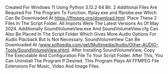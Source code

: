 Created For Windows 11 Using Python 3.12.2 64 Bit. 2 Additional Files Are Required For The Program To Function. ffplay.exe and ffprobe.exe Which Can Be Downloaded At https://ffmpeg.org/download.html. Place These 2 Files In The Script Folder. All Imports Were The Latest Versions As Of May 2024. Additionally SoundVolumeView.exe And SoundVolumeView.cfg Can Also Be Placed In The Script Folder Which Gives More Audio Options For Audio Placback But Is Not Necessary. SoundVolumeView Can Be Downloaded At /www.softpedia.com/get/Multimedia/Audio/Other-AUDIO-Tools/SoundVolumeView.shtml. After Installing SoundVolumeView, Copy The Executable And Configuration File To Your Script Folder. After This, You Can Uninstall The Program If Desired. This Program Plays All FFMPEG File Extensions For Music, Video And Image Files.
